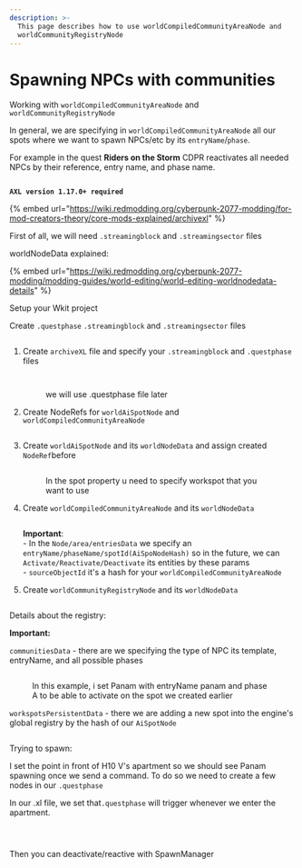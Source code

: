```yaml
---
description: >-
  This page describes how to use worldCompiledCommunityAreaNode and
  worldCommunityRegistryNode
---
```


# Spawning NPCs with communities

Working with `worldCompiledCommunityAreaNode` and `worldCommunityRegistryNode`

In general, we are specifying in `worldCompiledCommunityAreaNode` all our spots where we want to spawn NPCs/etc by its `entryName`/`phase`.

For example in the quest **Riders on the Storm** CDPR reactivates all needed NPCs by their reference, entry name, and phase name.

<figure><img src="../../.gitbook/assets/image (7).png" alt=""><figcaption></figcaption></figure>

**`AXL version 1.17.0+ required`**

{% embed url="https://wiki.redmodding.org/cyberpunk-2077-modding/for-mod-creators-theory/core-mods-explained/archivexl" %}

First of all, we will need `.streamingblock` and `.streamingsector` files

worldNodeData explained:

{% embed url="https://wiki.redmodding.org/cyberpunk-2077-modding/modding-guides/world-editing/world-editing-worldnodedata-details" %}

Setup your Wkit project

Create `.questphase` `.streamingblock` and `.streamingsector` files&#x20;

<figure><img src="../../.gitbook/assets/image.png" alt=""><figcaption></figcaption></figure>

1.  Create `archiveXL` file and specify your `.streamingblock` and `.questphase` files&#x20;

    <figure><img src="../../.gitbook/assets/image (4).png" alt=""><figcaption></figcaption></figure>

    <figure><img src="../../.gitbook/assets/image (6).png" alt=""><figcaption><p>we will use .questphase file later</p></figcaption></figure>


2.  Create NodeRefs for `worldAiSpotNode` and `worldCompiledCommunityAreaNode`&#x20;

    <figure><img src="../../.gitbook/assets/image (8).png" alt=""><figcaption></figcaption></figure>


3.  Create `worldAiSpotNode` and its `worldNodeData` and assign created `NodeRef`before

    <figure><img src="../../.gitbook/assets/image (10).png" alt=""><figcaption><p>In the spot property u need to specify workspot that you want to use</p></figcaption></figure>


4.  Create `worldCompiledCommunityAreaNode` and its `worldNodeData`&#x20;

    <figure><img src="../../.gitbook/assets/image (12).png" alt=""><figcaption></figcaption></figure>

    **Important**:\
    \- In the `Node/area/entriesData` we specify an `entryName/phaseName/spotId(AiSpoNodeHash)` so in the future, we can `Activate/Reactivate/Deactivate` its entities by these params\
    \- `sourceObjectId` it's a hash for your `worldCompiledCommunityAreaNode`&#x20;
5.  Create `worldCommunityRegistryNode` and its `worldNodeData`&#x20;

    <figure><img src="../../.gitbook/assets/image (13).png" alt=""><figcaption></figcaption></figure>



Details about the registry:

**Important:**

`communitiesData` - there are we specifying the type of NPC its template, entryName, and all possible phases&#x20;

<figure><img src="../../.gitbook/assets/image (14).png" alt=""><figcaption><p>In this example, i set Panam with entryName panam and phase A to be able to activate on the spot we created earlier</p></figcaption></figure>

`workspotsPersistentData` - there we are adding a new spot into the engine's global registry by the hash of our `AiSpotNode`

<figure><img src="../../.gitbook/assets/image (16).png" alt=""><figcaption></figcaption></figure>

Trying to spawn:

I set the point in front of H10 V's apartment so we should see Panam spawning once we send a command. To do so we need to create a few nodes in our `.questphase`

In our .xl file, we set that`.questphase` will trigger whenever we enter the apartment.

<figure><img src="../../.gitbook/assets/image (17).png" alt=""><figcaption></figcaption></figure>

<figure><img src="../../.gitbook/assets/image (18).png" alt=""><figcaption></figcaption></figure>

<figure><img src="../../.gitbook/assets/image (19).png" alt=""><figcaption></figcaption></figure>

Then you can deactivate/reactive with SpawnManager
